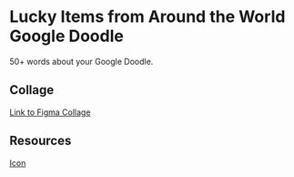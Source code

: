 # Lucky Items from Around the World Google Doodle

50+ words about your Google Doodle.

## Collage

[Link to Figma Collage](https://www.figma.com/file/1D4i5h8NfmvCZcxGKb4an1/Google-Doodle-Lucky-Items?node-id=0%3A1)

## Resources

[Icon]()
